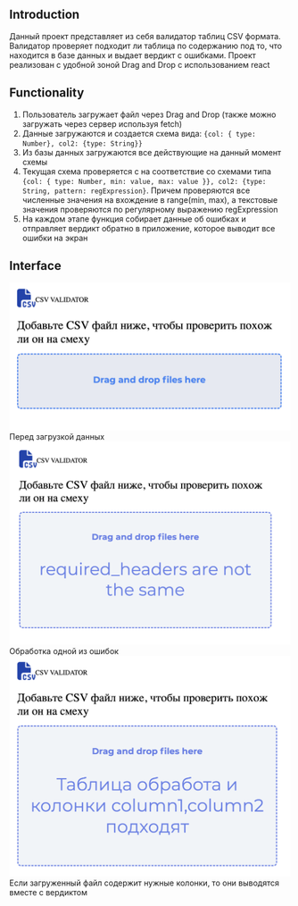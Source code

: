 ## Introduction

Данный проект представляет из себя валидатор таблиц CSV формата. Валидатор проверяет подходит ли таблица по содержанию под то, что находится в базе данных и выдает вердикт с ошибками. Проект реализован с удобной зоной Drag and Drop с использованием react

## Functionality
1. Пользователь загружает файл через Drag and Drop (также можно загружать через сервер используя fetch)
2. Данные загружаются и создается схема вида: `{col: { type: Number},
col2: {type: String}}`
3. Из базы данных загружаются все действующие на данный момент схемы
4. Текущая схема проверяется с на соответствие со схемами типа `{col: { type: Number, min: value, max: value }},
col2: {type: String, pattern: regExpression}`. Причем проверяются все численные значения на вхождение в range(min, max), а текстовые значения проверяются по регулярному выражению regExpression
5. На каждом этапе функция собирает данные об ошибках и отправляет вердикт обратно в приложение, которое выводит все ошибки на экран

## Interface
![Interface](main.png)
Перед загрузкой данных
![Error](error.png)
Обработка одной из ошибок
![Correct](correct.png)
Если загруженный файл содержит нужные колонки, то они выводятся вместе с вердиктом
